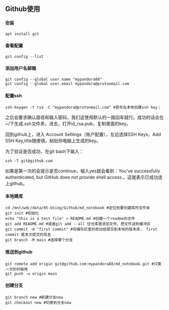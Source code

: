 ## Github使用
#### 安装  
```
apt install git
```

#### 查看配置  
```
git config --list
```

#### 添加用户名邮箱
```
git config --global user.name "mypandora88"
git config --global user.email mypandora@protonmail.com
```

#### 配置ssh
```
ssh-keygen -t rsa -C "mypandora@protonmail.com" #首先在本地创建ssh key；
```
之后会要求确认路径和输入密码，我们这使用默认的一路回车就行。成功的话会在~/下生成.ssh文件夹，进去，打开id_rsa.pub，复制里面的key。

回到github上，进入 Account Settings（账户配置），左边选择SSH Keys，Add SSH Key,title随便填，粘贴你电脑上生成的key。

为了验证是否成功，在git bash下输入：
```
ssh -T git@github.com
```
如果是第一次的会提示是否continue，输入yes就会看到：You've successfully authenticated, but GitHub does not provide shell access 。这就表示已成功连上github。

#### 本地建库
```
cd /mnt/wdc/data/05-Using/Github/md_notebook #定位到要创建库的文件夹
git init #初始化
echo "this is a test file" > README.md #创建一个readme的文件
git add README.md #或者git add --all 往仓库里添加文件，把文件送到缓冲区
git commit -m "first commit" #将缓存区里的改动给提交到本地的版本库， first commit 是本次提交的信息
git branch -M main #选择哪个分支
```

#### 推送到github
```
git remote add origin git@github.com:mypandora88/md_notebook.git #只第一次的时候用
git push -u origin main
```

#### 创建分支
```
git branch new #新建分支new
git checkout new #切换到分支new
```
